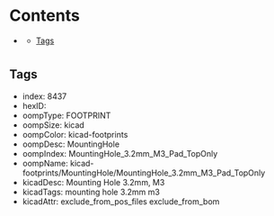



Contents
========

* [](#)
	* [Tags](#tags)

# 

## Tags

- index: 8437
- hexID: 
- oompType: FOOTPRINT
- oompSize: kicad
- oompColor: kicad-footprints
- oompDesc: MountingHole
- oompIndex: MountingHole_3.2mm_M3_Pad_TopOnly
- oompName: kicad-footprints/MountingHole/MountingHole_3.2mm_M3_Pad_TopOnly
- kicadDesc: Mounting Hole 3.2mm, M3
- kicadTags: mounting hole 3.2mm m3
- kicadAttr: exclude_from_pos_files exclude_from_bom
